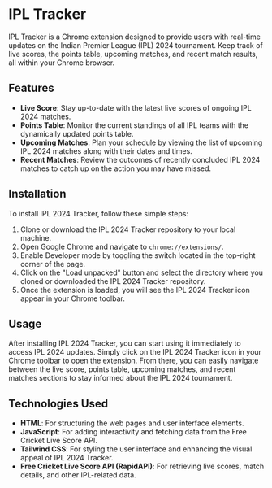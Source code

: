 # IPL Tracker

IPL Tracker is a Chrome extension designed to provide users with real-time updates on the Indian Premier League (IPL) 2024 tournament. Keep track of live scores, the points table, upcoming matches, and recent match results, all within your Chrome browser.

## Features

- **Live Score**: Stay up-to-date with the latest live scores of ongoing IPL 2024 matches.
- **Points Table**: Monitor the current standings of all IPL teams with the dynamically updated points table.
- **Upcoming Matches**: Plan your schedule by viewing the list of upcoming IPL 2024 matches along with their dates and times.
- **Recent Matches**: Review the outcomes of recently concluded IPL 2024 matches to catch up on the action you may have missed.

## Installation

To install IPL 2024 Tracker, follow these simple steps:

1. Clone or download the IPL 2024 Tracker repository to your local machine.
2. Open Google Chrome and navigate to `chrome://extensions/`.
3. Enable Developer mode by toggling the switch located in the top-right corner of the page.
4. Click on the "Load unpacked" button and select the directory where you cloned or downloaded the IPL 2024 Tracker repository.
5. Once the extension is loaded, you will see the IPL 2024 Tracker icon appear in your Chrome toolbar.

## Usage

After installing IPL 2024 Tracker, you can start using it immediately to access IPL 2024 updates. Simply click on the IPL 2024 Tracker icon in your Chrome toolbar to open the extension. From there, you can easily navigate between the live score, points table, upcoming matches, and recent matches sections to stay informed about the IPL 2024 tournament.

## Technologies Used

- **HTML**: For structuring the web pages and user interface elements.
- **JavaScript**: For adding interactivity and fetching data from the Free Cricket Live Score API.
- **Tailwind CSS**: For styling the user interface and enhancing the visual appeal of IPL 2024 Tracker.
- **Free Cricket Live Score API (RapidAPI)**: For retrieving live scores, match details, and other IPL-related data.
